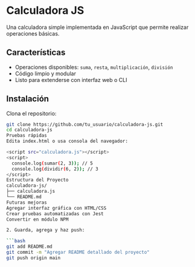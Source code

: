 # Calculadora JS

Una calculadora simple implementada en JavaScript que permite realizar operaciones básicas.

## Características

- Operaciones disponibles: `suma`, `resta`, `multiplicación`, `división`
- Código limpio y modular
- Listo para extenderse con interfaz web o CLI

## Instalación

Clona el repositorio:

```bash
git clone https://github.com/tu_usuario/calculadora-js.git
cd calculadora-js
Pruebas rápidas
Edita index.html o usa consola del navegador:

<script src="calculadora.js"></script>
<script>
  console.log(sumar(2, 3)); // 5
  console.log(dividir(6, 2)); // 3
</script>
Estructura del Proyecto
calculadora-js/
├── calculadora.js
└── README.md
Futuras mejoras
Agregar interfaz gráfica con HTML/CSS
Crear pruebas automatizadas con Jest
Convertir en módulo NPM

2. Guarda, agrega y haz push:

```bash
git add README.md
git commit -m "Agregar README detallado del proyecto"
git push origin main